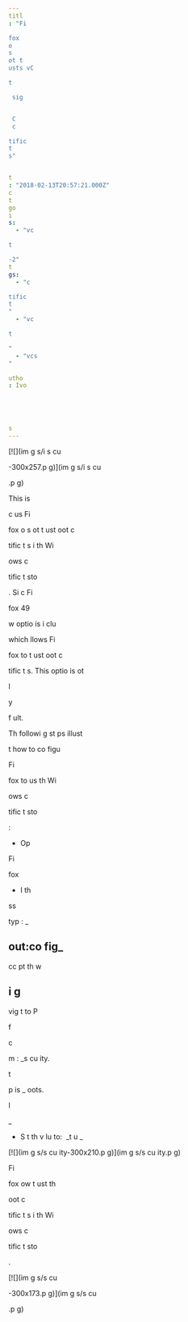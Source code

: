 ```yaml
---
titl
: "Fi

fox 
o
s 
ot t
usts vC

t

 sig


 C
 c

tific
t
s"


t
: "2018-02-13T20:57:21.000Z"
c
t
go
i
s: 
  - "vc

t

-2"
t
gs: 
  - "c

tific
t
"
  - "vc

t

"
  - "vcs
"

utho
: Ivo 





s
---
```


[![](im
g
s/i
s
cu

-300x257.p
g)](im
g
s/i
s
cu

.p
g)

This is 

c
us
 Fi

fox 
o
s 
ot t
ust 
oot c

tific
t
s i
 th
 Wi

ows c

tific
t
 sto

. Si
c
 Fi

fox 49 
 

w optio
 is i
clu


 which 
llows Fi

fox to t
ust 
oot c

tific
t
s. This optio
 is 
ot 



l

 
y 

f
ult.

Th
 followi
g st
ps illust

t
 how to co
figu

 Fi

fox to us
 th
 Wi

ows c

tific
t
 sto

:

- Op

 Fi

fox
- I
 th
 




ss 


 typ
: _

out:co
fig_
- 
cc
pt th
 w


i
g
- 

vig
t
 to P

f



c
 

m
: _s
cu
ity.

t

p
is
\_
oots.



l

_ 
- S
t th
 v
lu
 to:  _t
u
_

[![](im
g
s/s
cu
ity-300x210.p
g)](im
g
s/s
cu
ity.p
g)

Fi

fox 
ow t
ust th
 
oot c

tific
t
s i
 th
 Wi

ows c

tific
t
 sto

.

[![](im
g
s/s
cu

-300x173.p
g)](im
g
s/s
cu

.p
g)






